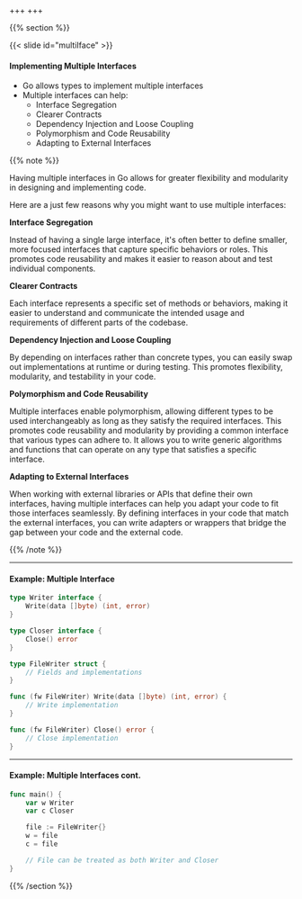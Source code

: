 +++
+++

{{% section %}}

{{< slide id="multiIface" >}}

#### Implementing Multiple Interfaces
- Go allows types to implement multiple interfaces
- Multiple interfaces can help:
  - Interface Segregation
  - Clearer Contracts
  - Dependency Injection and Loose Coupling
  - Polymorphism and Code Reusability
  - Adapting to External Interfaces

{{% note %}}

Having multiple interfaces in Go allows for greater flexibility and modularity in designing and implementing code. 

Here are a just few reasons why you might want to use multiple interfaces:


**Interface Segregation**

Instead of having a single large interface, it's often better to define smaller, more focused interfaces that capture specific behaviors or roles.
This promotes code reusability and makes it easier to reason about and test individual components.

**Clearer Contracts**

Each interface represents a specific set of methods or behaviors, making it easier to understand and communicate the intended usage and requirements of different parts of the codebase.


**Dependency Injection and Loose Coupling**

By depending on interfaces rather than concrete types, you can easily swap out implementations at runtime or during testing.
This promotes flexibility, modularity, and testability in your code.

**Polymorphism and Code Reusability**

Multiple interfaces enable polymorphism, allowing different types to be used interchangeably as long as they satisfy the required interfaces.
This promotes code reusability and modularity by providing a common interface that various types can adhere to.
It allows you to write generic algorithms and functions that can operate on any type that satisfies a specific interface.

**Adapting to External Interfaces**

When working with external libraries or APIs that define their own interfaces, having multiple interfaces can help you adapt your code to fit those interfaces seamlessly.
By defining interfaces in your code that match the external interfaces, you can write adapters or wrappers that bridge the gap between your code and the external code.

{{% /note %}}

---
#### Example: Multiple Interface

```go
type Writer interface {
    Write(data []byte) (int, error)
}

type Closer interface {
    Close() error
}

type FileWriter struct {
    // Fields and implementations
}

func (fw FileWriter) Write(data []byte) (int, error) {
    // Write implementation
}

func (fw FileWriter) Close() error {
    // Close implementation
}
```
---
#### Example: Multiple Interfaces cont.

```go
func main() {
    var w Writer
    var c Closer

    file := FileWriter{}
    w = file
    c = file

    // File can be treated as both Writer and Closer
}
```

{{% /section %}}